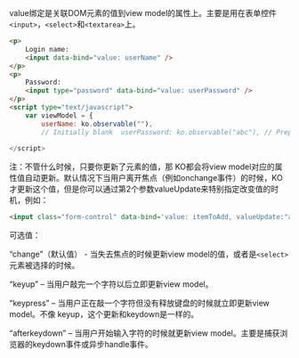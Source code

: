 value绑定是关联DOM元素的值到view model的属性上。主要是用在表单控件`<input>`，`<select>`和`<textarea>`上。

```html
<p>
    Login name:
    <input data-bind="value: userName" />
</p>
<p>
    Password:
    <input type="password" data-bind="value: userPassword" />
</p>
<script type="text/javascript">
    var viewModel = {
        userName: ko.observable(""),
        // Initially blank  userPassword: ko.observable("abc"), // Prepopulate    };
        
</script>

```

注：不管什么时候，只要你更新了元素的值，那 KO都会将view model对应的属性值自动更新。默认情况下当用户离开焦点（例如onchange事件）的时候，KO才更新这个值，但是你可以通过第2个参数valueUpdate来特别指定改变值的时机，例如：
```html
<input class="form-control" data-bind='value: itemToAdd, valueUpdate:"afterkeydown"'/>
```

可选值：

“change”（默认值） - 当失去焦点的时候更新view model的值，或者是`<select> `元素被选择的时候。

“keyup” – 当用户敲完一个字符以后立即更新view model。

“keypress” – 当用户正在敲一个字符但没有释放键盘的时候就立即更新view model。不像 keyup，这个更新和keydown是一样的。

“afterkeydown” – 当用户开始输入字符的时候就更新view model。主要是捕获浏览器的keydown事件或异步handle事件。





